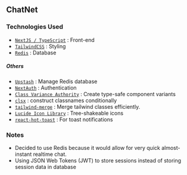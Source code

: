 ## ChatNet

### Technologies Used
- [`NextJS / TypeScript`](https://nextjs.org/) : Front-end
- [`TailwindCSS`](https://tailwindcss.com/) : Styling
- [`Redis`](https://redis.io/) : Database

##### Others
- [`Upstash`](https://upstash.com/) : Manage Redis database
- [`NextAuth`](https://next-auth.js.org/) : Authentication
- [`Class Variance Authority`](https://cva.style/) : Create type-safe component variants
- [`clsx`](https://github.com/lukeed/clsx#readme) : construct classnames conditionally
- [`tailwind-merge`](https://www.npmjs.com/package/tailwind-merge) : Merge tailwind classes efficiently.
- [`Lucide Icon Library`](https://lucide.dev/docs/lucide-react) : Tree-shakeable icons
- [`react-hot-toast`](https://react-hot-toast.com/docs) : For toast notifications

### Notes
-  Decided to use Redis because it would allow for very quick almost-instant realtime chat.
- Using  JSON Web Tokens (JWT) to store sessions instead of storing session data in database